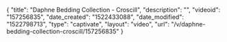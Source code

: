 {
    "title": "Daphne Bedding Collection - Croscill",
    "description": "",
    "videoid": "157256835",
    "date_created": "1522433088",
    "date_modified": "1522798713",
    "type": "captivate",
    "layout": "video",
    "url": "\/v\/daphne-bedding-collection-croscill\/157256835"
}